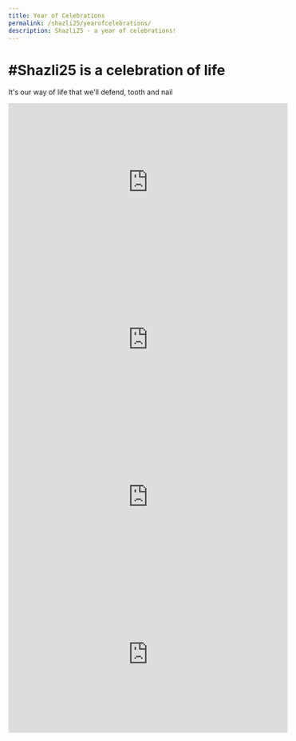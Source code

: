 ```yaml
---
title: Year of Celebrations
permalink: /shazli25/yearofcelebrations/
description: Shazli25 - a year of celebrations!
---
```

# #Shazli25 is a celebration of life

It's our way of life that we'll defend, tooth and nail

<iframe width="560" height="315" src="https://www.youtube.com/embed/Wj5FVhbd8ps" title="YouTube video player" frameborder="0" allow="accelerometer; autoplay; clipboard-write; encrypted-media; gyroscope; picture-in-picture" allowfullscreen></iframe>


<iframe width="560" height="315" src="https://www.youtube.com/embed/-Tap-bQ9PEc" title="YouTube video player" frameborder="0" allow="accelerometer; autoplay; clipboard-write; encrypted-media; gyroscope; picture-in-picture" allowfullscreen></iframe>


 <iframe width="560" height="315" src="https://www.youtube.com/embed/dcKeeSyfhFs" title="YouTube video player" frameborder="0" allow="accelerometer; autoplay; clipboard-write; encrypted-media; gyroscope; picture-in-picture" allowfullscreen></iframe>
 
 <iframe width="560" height="315" src="https://www.youtube.com/embed/8_ln9kgR9pQ" title="YouTube video player" frameborder="0" allow="accelerometer; autoplay; clipboard-write; encrypted-media; gyroscope; picture-in-picture" allowfullscreen></iframe>